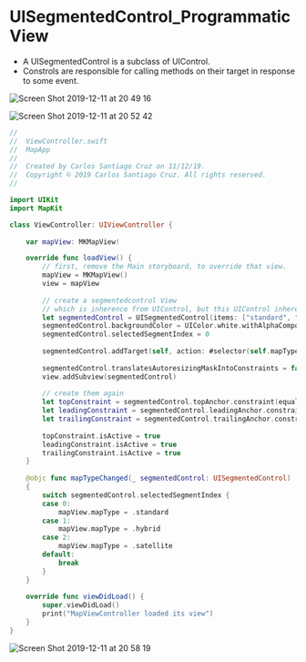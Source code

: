 # UISegmentedControl_ProgrammaticView

- A UISegmentedControl is a subclass of UIControl. 
- Constrols are responsible for calling methods on their target in response to some event.

![Screen Shot 2019-12-11 at 20 49 16](https://user-images.githubusercontent.com/24994818/70678451-bf927380-1c57-11ea-964d-06ebef2f5554.png)

![Screen Shot 2019-12-11 at 20 52 42](https://user-images.githubusercontent.com/24994818/70678811-c40b5c00-1c58-11ea-8a1f-cede7b9005ab.png)

``` swift
//
//  ViewController.swift
//  MapApp
//
//  Created by Carlos Santiago Cruz on 11/12/19.
//  Copyright © 2019 Carlos Santiago Cruz. All rights reserved.
//

import UIKit
import MapKit

class ViewController: UIViewController {
    
    var mapView: MKMapView!

    override func loadView() {
        // first, remove the Main storyboard, to override that view.
        mapView = MKMapView()
        view = mapView
        
        // create a segmentedcontrol View
        // which is inherence from UIControl, but this UIControl inherentance from UIView
        let segmentedControl = UISegmentedControl(items: ["standard", "Hybrid", "Satellite"])
        segmentedControl.backgroundColor = UIColor.white.withAlphaComponent(0.5)
        segmentedControl.selectedSegmentIndex = 0
        
        segmentedControl.addTarget(self, action: #selector(self.mapTypeChanged(_:)), for: .valueChanged)
        
        segmentedControl.translatesAutoresizingMaskIntoConstraints = false
        view.addSubview(segmentedControl)
        
        // create them again
        let topConstraint = segmentedControl.topAnchor.constraint(equalTo: view.safeAreaLayoutGuide.topAnchor, constant: 8)
        let leadingConstraint = segmentedControl.leadingAnchor.constraint(equalTo: view.layoutMarginsGuide.leadingAnchor)
        let trailingConstraint = segmentedControl.trailingAnchor.constraint(equalTo: view.layoutMarginsGuide.trailingAnchor)
        
        topConstraint.isActive = true
        leadingConstraint.isActive = true
        trailingConstraint.isActive = true
    }
    
    @objc func mapTypeChanged(_ segmentedControl: UISegmentedControl)
    {
        switch segmentedControl.selectedSegmentIndex {
        case 0:
            mapView.mapType = .standard
        case 1:
            mapView.mapType = .hybrid
        case 2:
            mapView.mapType = .satellite
        default:
            break
        }
    }
    
    override func viewDidLoad() {
        super.viewDidLoad()
        print("MapViewController loaded its view")
    }
}
```

![Screen Shot 2019-12-11 at 20 58 19](https://user-images.githubusercontent.com/24994818/70678873-fb7a0880-1c58-11ea-8db0-03c408d31e4d.png)
